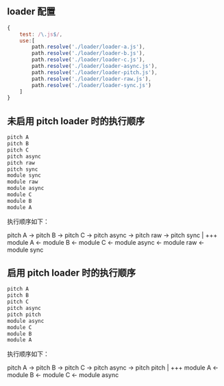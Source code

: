 ## loader 配置

```js
{
    test: /\.js$/,
    use:[
        path.resolve('./loader/loader-a.js'),
        path.resolve('./loader/loader-b.js'),
        path.resolve('./loader/loader-c.js'),
        path.resolve('./loader/loader-async.js'),
        path.resolve('./loader/loader-pitch.js'),
        path.resolve('./loader/loader-raw.js'),
        path.resolve('./loader/loader-sync.js')
    ]
}
```

## 未启用 pitch loader 时的执行顺序

```bash
pitch A
pitch B
pitch C
pitch async
pitch raw
pitch sync
module sync
module raw
module async
module C
module B
module A
```

执行顺序如下：

pitch A  ->  pitch B  ->  pitch C  ->  pitch async  ->  pitch raw  ->  pitch sync
                                                                           |
                                                                          +++
module A  <- module B  <- module C  <- module async  <- module raw  <- module sync
   


## 启用 pitch loader 时的执行顺序

```bash
pitch A
pitch B
pitch C
pitch async
pitch pitch
module async
module C
module B
module A
```

执行顺序如下：

pitch A  ->  pitch B  ->  pitch C  ->  pitch async  ->  pitch pitch
                                                              |
                                                             +++
module A    <-    module B    <-     module C    <-     module async
   
